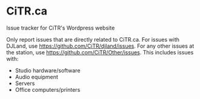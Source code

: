 # CiTR.ca
Issue tracker for CiTR's Wordpress website

Only report issues that are directly related to CiTR.ca.
For issues with DJLand, use https://github.com/CiTR/djland/issues.
For any other issues at the station, use https://github.com/CiTR/Other/issues. This includes issues with:
- Studio hardware/software
- Audio equipment
- Servers
- Office computers/printers
